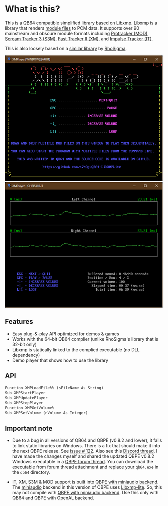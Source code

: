 # What is this?

This is a [QB64](https://github.com/QB64-Phoenix-Edition/QB64pe) compatible simplified library based on [Libxmp](https://github.com/libxmp/libxmp). [Libxmp](https://github.com/libxmp/libxmp) is a library that renders [module files](https://en.wikipedia.org/wiki/Module_file) to PCM data. It supports over 90 mainstream and obscure module formats including [Protracker (MOD)](https://en.wikipedia.org/wiki/MOD_(file_format)), [Scream Tracker 3 (S3M)](https://en.wikipedia.org/wiki/S3M_(file_format)), [Fast Tracker II (XM)](https://en.wikipedia.org/wiki/XM_(file_format)), and [Impulse Tracker (IT)](https://en.wikipedia.org/wiki/Impulse_Tracker#IT_file_format).

This is also loosely based on a [similar library](https://qb64phoenix.com/forum/showthread.php?tid=29) by [RhoSigma](https://github.com/RhoSigma-QB64).

![Screenshot](screenshots/screenshot1.png)
![Screenshot](screenshots/screenshot2.png)

## Features

- Easy plug-&-play API optimized for demos & games
- Works with the 64-bit QB64 complier (unlike RhoSigma's library that is 32-bit only)
- Libxmp is statically linked to the complied executable (no DLL dependency)
- Demo player that shows how to use the library

## API

```VB
Function XMPLoadFile%% (sFileName As String)
Sub XMPStartPlayer
Sub XMPUpdatePlayer
Sub XMPStopPlayer
Function XMPGetVolume%
Sub XMPSetVolume (nVolume As Integer)
```

## Important note

- Due to a bug in all versions of QB64 and QBPE (v0.8.2 and lower), it fails to link static libraries on Windows. There is a fix that should make it into the next QBPE release. See [issue # 122](https://github.com/QB64-Phoenix-Edition/QB64pe/issues/112). Also see this [Discord thread](https://discord.com/channels/975381912350752819/975383819848912926/985214420487655454). I have made the changes myself and shared the updated QBPE v0.8.2 Windows executable in a [QBPE forum thread](https://qb64phoenix.com/forum/showthread.php?tid=557&pid=3631#pid3631). You can download the executable from forum thread attachment and replace your `qb64.exe` in the `qb64` directory.

- IT, XM, S3M & MOD support is built into [QBPE with miniaudio backend](https://github.com/a740g/QBPE). The [miniaudio](https://miniaud.io/) backend in this version of OBPE uses [Libxmp-lite](https://github.com/libxmp/libxmp/tree/master/lite). So, this may not compile with [QBPE with miniaudio backend](https://github.com/a740g/QBPE). Use this only with QB64 and QBPE with OpenAL backend.
